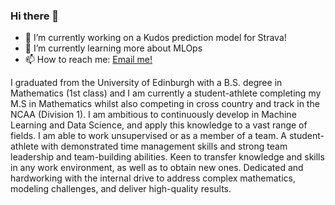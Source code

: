### Hi there 👋

- 🔭 I’m currently working on a Kudos prediction model for Strava!
- 🌱 I’m currently learning more about MLOps
- 📫 How to reach me: [Email me!](mailto:jackmleitch@gmail.com)

I graduated from the University of Edinburgh with a B.S. degree in Mathematics (1st class) and I am currently a student-athlete completing my M.S in Mathematics whilst also competing in cross country and track in the NCAA (Division 1). I am ambitious to continuously develop in Machine Learning and Data Science, and apply this knowledge to a vast range of fields. 
I am able to work unsupervised or as a member of a team. A student-athlete with demonstrated time management skills and strong team leadership and team-building abilities. Keen to transfer knowledge and skills in any work environment, as well as to obtain new ones. Dedicated and hardworking with the internal drive to address complex mathematics, modeling challenges, and deliver high-quality results.

